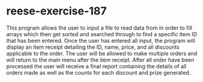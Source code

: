 # reese-exercise-187
This program allows the user to input a file to read data from in order to fill arrays which then get sorted and searched through to find a specific item ID that has been entered. Once the user has entered all input, the program will display an item receipt detailing the ID, name, price, and all discounts applicable to the order. The user will be allowed to make multiple orders and will return to the main menu after the item receipt. After all order have been processed the user will receive a final report containing the details of all orders made as well as the counts for each discount and prize generated.
